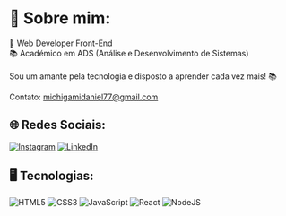# 💫 Sobre mim:
🪪 Web Developer Front-End<br>
📚 Académico em ADS (Análise e Desenvolvimento de Sistemas)<br>
<br>Sou um amante pela tecnologia e disposto a aprender cada vez mais! 📚<br>

Contato: michigamidaniel77@gmail.com

## 🌐 Redes Sociais:
[![Instagram](https://img.shields.io/badge/Instagram-%23E4405F.svg?logo=Instagram&logoColor=white)](https://instagram.com/danielkyochi) [![LinkedIn](https://img.shields.io/badge/LinkedIn-%230077B5.svg?logo=linkedin&logoColor=white)](https://www.linkedin.com/in/daniel-kyochi-7782aa235/) 

## 🖥️ Tecnologias:
![HTML5](https://img.shields.io/badge/html5-%23E34F26.svg?style=for-the-badge&logo=html5&logoColor=white) ![CSS3](https://img.shields.io/badge/css3-%231572B6.svg?style=for-the-badge&logo=css3&logoColor=white) ![JavaScript](https://img.shields.io/badge/javascript-%23323330.svg?style=for-the-badge&logo=javascript&logoColor=%23F7DF1E)  ![React](https://img.shields.io/badge/react-%2320232a.svg?style=for-the-badge&logo=react&logoColor=%2361DAFB) ![NodeJS](https://img.shields.io/badge/node.js-6DA55F?style=for-the-badge&logo=node.js&logoColor=white)
